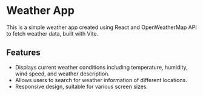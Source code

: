 # Weather App

This is a simple weather app created using React and OpenWeatherMap API to fetch weather data, built with Vite.

## Features

- Displays current weather conditions including temperature, humidity, wind speed, and weather description.
- Allows users to search for weather information of different locations.
- Responsive design, suitable for various screen sizes.